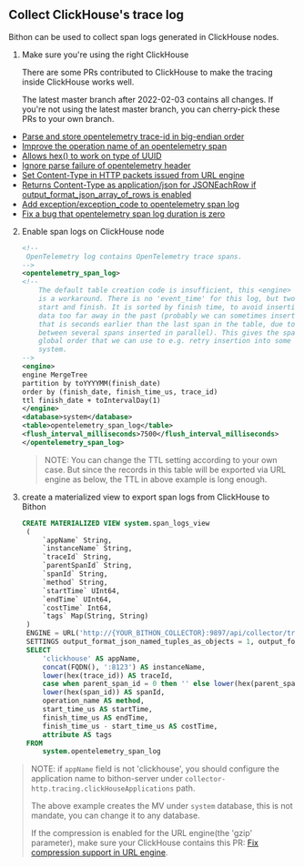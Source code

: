 
## Collect ClickHouse's trace log

Bithon can be used to collect span logs generated in ClickHouse nodes.

1. Make sure you're using the right ClickHouse

    There are some PRs contributed to ClickHouse to make the tracing inside ClickHouse works well. 

    The latest master branch after 2022-02-03 contains all changes. If you're not using the latest master branch,
you can cherry-pick these PRs to your own branch.

- [Parse and store opentelemetry trace-id in big-endian order ](https://github.com/ClickHouse/ClickHouse/pull/33723)
- [Improve the operation name of an opentelemetry span](https://github.com/ClickHouse/ClickHouse/pull/32234)
- [Allows hex() to work on type of UUID](https://github.com/ClickHouse/ClickHouse/pull/32170)
- [Ignore parse failure of opentelemetry header](https://github.com/ClickHouse/ClickHouse/pull/32116)
- [Set Content-Type in HTTP packets issued from URL engine](https://github.com/ClickHouse/ClickHouse/pull/32113)
- [Returns Content-Type as application/json for JSONEachRow if output_format_json_array_of_rows is enabled](https://github.com/ClickHouse/ClickHouse/pull/32112)
- [Add exception/exception_code to opentelemetry span log](https://github.com/ClickHouse/ClickHouse/pull/32040)
- [Fix a bug that opentelemetry span log duration is zero](https://github.com/ClickHouse/ClickHouse/pull/32038)


2. Enable span logs on ClickHouse node
   ```xml
   <!--
    OpenTelemetry log contains OpenTelemetry trace spans.
   -->
   <opentelemetry_span_log>
   <!--
       The default table creation code is insufficient, this <engine> spec
       is a workaround. There is no 'event_time' for this log, but two times,
       start and finish. It is sorted by finish time, to avoid inserting
       data too far away in the past (probably we can sometimes insert a span
       that is seconds earlier than the last span in the table, due to a race
       between several spans inserted in parallel). This gives the spans a
       global order that we can use to e.g. retry insertion into some external
       system.
   -->
   <engine>
   engine MergeTree
   partition by toYYYYMM(finish_date)
   order by (finish_date, finish_time_us, trace_id)
   ttl finish_date + toIntervalDay(1)
   </engine>
   <database>system</database>
   <table>opentelemetry_span_log</table>
   <flush_interval_milliseconds>7500</flush_interval_milliseconds>
   </opentelemetry_span_log>
   ```

   > NOTE: You can change the TTL setting according to your own case. But since the records in this table will be exported via URL engine as below, the TTL in above example is long enough.   

3. create a materialized view to export span logs from ClickHouse to Bithon
   
   ```sql
   CREATE MATERIALIZED VIEW system.span_logs_view
    (
        `appName` String,
        `instanceName` String,
        `traceId` String,
        `parentSpanId` String,
        `spanId` String,
        `method` String,
        `startTime` UInt64,
        `endTime` UInt64,
        `costTime` Int64,
        `tags` Map(String, String)
    )
    ENGINE = URL('http://{YOUR_BITHON_COLLECTOR}:9897/api/collector/trace', 'JSONEachRow', 'gzip')
    SETTINGS output_format_json_named_tuples_as_objects = 1, output_format_json_array_of_rows = 1 AS
    SELECT
        'clickhouse' AS appName,
        concat(FQDN(), ':8123') AS instanceName,
        lower(hex(trace_id)) AS traceId,
        case when parent_span_id = 0 then '' else lower(hex(parent_span_id)) end AS parentSpanId,
        lower(hex(span_id)) AS spanId,
        operation_name AS method,
        start_time_us AS startTime,
        finish_time_us AS endTime,
        finish_time_us - start_time_us AS costTime,
        attribute AS tags
    FROM 
        system.opentelemetry_span_log
   ```

> NOTE: 
> if `appName` field is not 'clickhouse', you should configure the application name to bithon-server under 
> `collector-http.tracing.clickHouseApplications` path.
> 
> The above example creates the MV under `system` database, this is not mandate, you can change it to any database.
> 
> If the compression is enabled for the URL engine(the 'gzip' parameter), make sure your ClickHouse contains this PR: [Fix compression support in URL engine](https://github.com/ClickHouse/ClickHouse/pull/34524). 